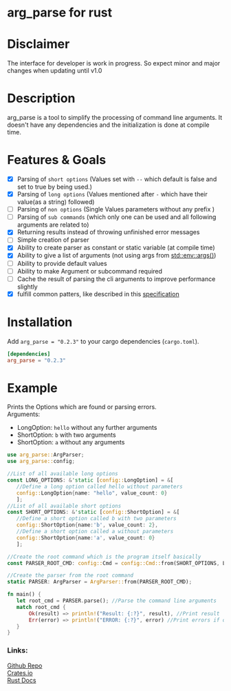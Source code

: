 # arg_parse for rust
# Disclaimer
The interface for developer is work in progress. So expect minor and major changes when updating until v1.0<br>
# Description
arg_parse is a tool to simplify the processing of command line arguments. It doesn't have any dependencies and the initialization is done at compile time.<br>

# Features & Goals
- [x] Parsing of `short options` (Values set with `--` which default is false and set to true by being used.)
- [x] Parsing of `long options` (Values mentioned after `-` which have their value(as a string) followed)
- [ ] Parsing of `non options` (Single Values parameters without any prefix )
- [ ] Parsing of `sub commands` (which only one can be used and all following arguments are related to)
- [x] Returning results instead of throwing unfinished error messages
- [ ] Simple creation of parser
- [x] Ability to create parser as constant or static variable (at compile time)
- [x] Ability to give a list of arguments (not using args from [std::env::args()](std::env::args()))
- [ ] Ability to provide default values
- [ ] Ability to make Argument or subcommand required
- [ ] Cache the result of parsing the cli arguments to improve performance slightly
- [x] fulfill  common patters, like described in this [specification](https://gist.github.com/pksunkara/1485856)

# Installation
Add `arg_parse = "0.2.3"` to your cargo dependencies (`cargo.toml`).
```toml
[dependencies]
arg_parse = "0.2.3"
```

 # Example
 Prints the Options which are found or parsing errors.<br>
 Arguments:
 - LongOption: `hello` without any further arguments
 - ShortOption: `b` with two arguments
 - ShortOption: `a` without any arguments
 ```rust
use arg_parse::ArgParser;
use arg_parse::config;

//List of all available long options
const LONG_OPTIONS: &'static [config::LongOption] = &[
    //Define a long option called hello without parameters
    config::LongOption{name: "hello", value_count: 0}
    ];
//List of all available short options
const SHORT_OPTIONS: &'static [config::ShortOption] = &[
    //Define a short option called b with two parameters
    config::ShortOption{name:'b', value_count: 2},
    //Define a short option called a without parameters
    config::ShortOption{name:'a', value_count: 0}
    ];

//Create the root command which is the program itself basically
const PARSER_ROOT_CMD: config::Cmd = config::Cmd::from(SHORT_OPTIONS, LONG_OPTIONS, &[]);

//Create the parser from the root command
static PARSER: ArgParser = ArgParser::from(PARSER_ROOT_CMD);

fn main() {
    let root_cmd = PARSER.parse(); //Parse the command line arguments
    match root_cmd {
        Ok(result) => println!("Result: {:?}", result), //Print result
        Err(error) => println!("ERROR: {:?}", error) //Print errors if occur
    }
}
 ```

### Links:
[Github Repo](https://github.com/oxydemeton/arg_parse/) <br>
[Crates.io](https://crates.io/crates/arg_parse)<br>
[Rust Docs](https://docs.rs/arg_parse/latest/arg_parse/)
 